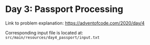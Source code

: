 # Day 3: Passport Processing

Link to problem explanation: https://adventofcode.com/2020/day/4

Corresponding input file is located at: `src/main/resources/day4_passport/input.txt`